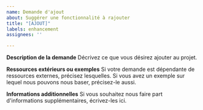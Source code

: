 ```yaml
---
name: Demande d'ajout
about: Suggérer une fonctionnalité à rajouter
title: "[AJOUT]"
labels: enhancement
assignees: ''

---
```


**Description de la demande**
Décrivez ce que vous désirez ajouter au projet.

**Ressources extérieurs ou exemples**
Si votre demande est dépendante de ressources externes, précisez lesquelles. Si vous avez un exemple sur lequel nous pouvons nous baser, précisez-le aussi.

**Informations additionnelles**
Si vous souhaitez nous faire part d'informations supplémentaires, écrivez-les ici.
